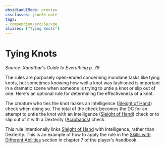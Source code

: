 ```yaml
---
obsidianUIMode: preview
cssclasses: json5e-note
tags:
- compendium/src/5e/xge
aliases: ["Tying Knots"]
---
```

# Tying Knots
*Source: Xanathar's Guide to Everything p. 78* 

The rules are purposely open-ended concerning mundane tasks like tying knots, but sometimes knowing how well a knot was fashioned is important in a dramatic scene when someone is trying to untie a knot or slip out of one. Here's an optional rule for determining the effectiveness of a knot.

The creature who ties the knot makes an Intelligence ([Sleight of Hand](/compendium/rules/skills.md#Sleight%20of%20Hand)) check when doing so. The total of the check becomes the DC for an attempt to untie the knot with an Intelligence ([Sleight of Hand](/compendium/rules/skills.md#Sleight%20of%20Hand)) check or to slip out of it with a Dexterity ([Acrobatics](/compendium/rules/skills.md#Acrobatics)) check.

This rule intentionally links [Sleight of Hand](/compendium/rules/skills.md#Sleight%20of%20Hand) with Intelligence, rather than Dexterity. This is an example of how to apply the rule in the [Skills with Different Abilities](/compendium/rules/variant-rules/skills-with-different-abilities.md) section in chapter 7 of the player's handbook.